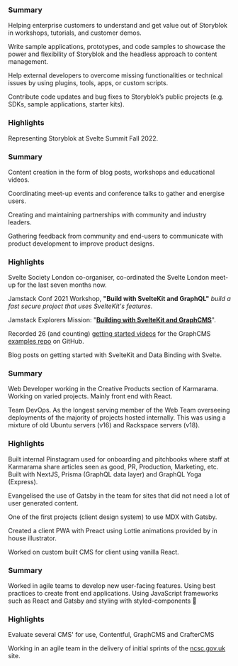 <script lang="ts">
  import { RoleDetails, Collapse } from '$lib/components'
</script>

<RoleDetails 
  position="Developer Relations Engineer"
  company="Storyblok"
  startDate="2022-08-22"
  endDate="" 
/>

<section class='all-prose mb-8'>

### Summary

Helping enterprise customers to understand and get value out of
Storyblok in workshops, tutorials, and customer demos.

Write sample applications, prototypes, and code samples to showcase
the power and flexibility of Storyblok and the headless approach to
content management.

Help external developers to overcome missing functionalities or
technical issues by using plugins, tools, apps, or custom scripts.

Contribute code updates and bug fixes to Storyblok’s public projects
(e.g. SDKs, sample applications, starter kits).

### Highlights

Representing Storyblok at Svelte Summit Fall 2022.

</section>

<span class="divider before:bg-primary after:bg-primary mb-10 print:mb-0" />

<RoleDetails 
  position="Developer Advocate"
  company="GraphCMS"
  startDate="2021-04-26"
  endDate="2022-07-30" 
/>

<section class='all-prose mb-8'>

### Summary

Content creation in the form of blog posts, workshops and educational
videos.

Coordinating meet-up events and conference talks to gather and
energise users.

Creating and maintaining partnerships with community and industry
leaders.

Gathering feedback from community and end-users to communicate with
product development to improve product designs.

### Highlights

Svelte Society London co-organiser, co-ordinated the Svelte London
meet-up for the last seven months now.

Jamstack Conf 2021 Workshop, **"Build with SvelteKit and GraphQL"**
_build a fast secure project that uses SvelteKit's features_.

Jamstack Explorers Mission: "**[Building with SvelteKit and
GraphCMS]**".

Recorded 26 (and counting) [getting started videos] for the GraphCMS
[examples repo] on GitHub.

Blog posts on getting started with SvelteKit and Data Binding with
Svelte.

</section>

<span class="divider before:bg-primary after:bg-primary mb-10 print:mb-0" />

<!-- Links -->

[building with sveltekit and graphcms]:
	https://explorers.netlify.com/learn/building-with-sveltekit-and-graphcms
[getting started videos]:
	https://www.youtube.com/watch?v=C8M-JhhYaBs&list=PL5SvzogSTpeH1Szqw4tPi9ZfgXDbY8GU-
[examples repo]: https://github.com/GraphCMS/graphcms-examples/

<RoleDetails 
  position="Web Developer"
  company="Karmarama"
  startDate="2018-09-03"
  endDate="2021-04-23" 
/>

<section class='all-prose mb-8'>

### Summary

Web Developer working in the Creative Products section of Karmarama.
Working on varied projects. Mainly front end with React.

Team DevOps. As the longest serving member of the Web Team overseeing
deployments of the majority of projects hosted internally. This was
using a mixture of old Ubuntu servers (v16) and Rackspace servers
(v18).

### Highlights

Built internal Pinstagram used for onboarding and pitchbooks where
staff at Karmarama share articles seen as good, PR, Production,
Marketing, etc. Built with NextJS, Prisma (GraphQL data layer) and
GraphQL Yoga (Express).

Evangelised the use of Gatsby in the team for sites that did not need
a lot of user generated content.

One of the first projects (client design system) to use MDX with
Gatsby.

Created a client PWA with Preact using Lottie animations provided by
in house illustrator.

Worked on custom built CMS for client using vanilla React.

</section>

<span class="divider before:bg-primary after:bg-primary mb-10 print:mb-0" />

<RoleDetails 
  position="Front-End Developer"
  company="Zaizi"
  startDate="2018-03-08"
  endDate="2018-08-31" 
/>

<section class='all-prose mb-8'>

### Summary

Worked in agile teams to develop new user-facing features. Using best
practices to create front end applications. Using JavaScript
frameworks such as React and Gatsby and styling with styled-components
💅

### Highlights

Evaluate several CMS' for use, Contentful, GraphCMS and CrafterCMS

Working in an agile team in the delivery of initial sprints of the
[ncsc.gov.uk](https://ncsc.gov.uk) site.

</section>

<span class="divider before:bg-primary after:bg-primary mb-10 print:mb-0" />

